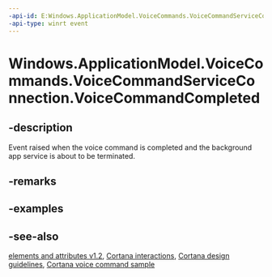```yaml
---
-api-id: E:Windows.ApplicationModel.VoiceCommands.VoiceCommandServiceConnection.VoiceCommandCompleted
-api-type: winrt event
---
```


<!-- Event syntax
public event Windows.Foundation.TypedEventHandler VoiceCommandCompleted<Windows.ApplicationModel.VoiceCommands.VoiceCommandServiceConnection,  Windows.ApplicationModel.VoiceCommands.VoiceCommandCompletedEventArgs>
-->

# Windows.ApplicationModel.VoiceCommands.VoiceCommandServiceConnection.VoiceCommandCompleted

## -description
Event raised when the voice command is completed and the background app service is about to be terminated.

## -remarks

## -examples

## -see-also
[ elements and attributes v1.2](https://docs.microsoft.com/uwp/schemas/voicecommands/voice-command-elements-and-attributes-1-2), [Cortana interactions](https://docs.microsoft.com/windows/uwp/input-and-devices/cortana-interactions), [Cortana design guidelines](https://docs.microsoft.com/windows/uwp/input-and-devices/cortana-design-guidelines), [Cortana voice command sample](https://github.com/Microsoft/Windows-universal-samples/tree/master/Samples/CortanaVoiceCommand)
